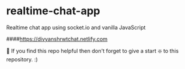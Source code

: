 # realtime-chat-app
Realtime chat app using socket.io and vanilla JavaScript

####https://divyanshrwtchat.netlify.com

🙏 If you find this repo helpful then don't forget to give a start ❇️ to this repository. :)
